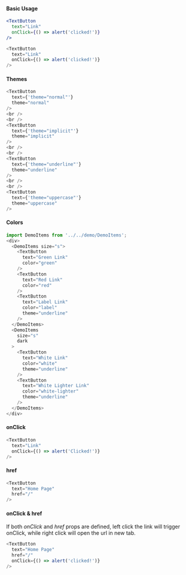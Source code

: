 #### Basic Usage

```jsx static
<TextButton
  text="Link"
  onClick={() => alert('clicked!')}
/>
```

```js
<TextButton
  text="Link"
  onClick={() => alert('clicked!')}
/>
```

#### Themes

```js
<TextButton
  text={'theme="normal"'}
  theme="normal"
/>    
<br />
<br />
<TextButton
  text={'theme="implicit"'}
  theme="implicit"
/>    
<br />
<br />
<TextButton
  text={'theme="underline"'}
  theme="underline"
/>
<br />
<br />
<TextButton
  text={'theme="uppercase"'}
  theme="uppercase"
/>    
```

#### Colors

```js
import DemoItems from '../../demo/DemoItems';
<div>
  <DemoItems size="s">
    <TextButton
      text="Green Link"
      color="green"
    />
    <TextButton
      text="Red Link"
      color="red"
    />
    <TextButton
      text="Label Link"
      color="label"
      theme="underline"
    />
  </DemoItems>
  <DemoItems
    size="s"
    dark
  >
    <TextButton
      text="White Link"
      color="white"
      theme="underline"
    />
    <TextButton
      text="White Lighter Link"
      color="white-lighter"
      theme="underline"
    />
  </DemoItems>
</div>
```

#### onClick

```js
<TextButton
  text="Link"
  onClick={() => alert('Clicked!')}
/>
```

#### href

```js
<TextButton
  text="Home Page"
  href="/"
/>
```

#### onClick & href

If both *onClick* and *href* props are defined, left click the link will trigger onClick, while right click will open the url in new tab.

```js
<TextButton
  text="Home Page"
  href="/"
  onClick={() => alert('clicked!')}
/>
```
